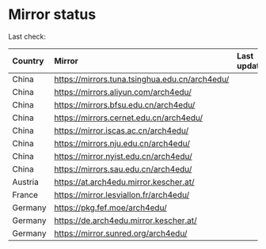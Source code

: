<script src="./time.js"></script>
# Mirror status
Last check: <script type="text/javascript">localize(1713896539.766933);</script>

|Country|Mirror|Last update|
|:------|:-----|:----------|
|China|https://mirrors.tuna.tsinghua.edu.cn/arch4edu/|<script type="text/javascript">localize(1713854038);</script>|
|China|https://mirrors.aliyun.com/arch4edu/|<script type="text/javascript">localize(1713854038);</script>|
|China|https://mirrors.bfsu.edu.cn/arch4edu/|<script type="text/javascript">localize(1713854038);</script>|
|China|https://mirrors.cernet.edu.cn/arch4edu/|<script type="text/javascript">localize(1713854038);</script>|
|China|https://mirror.iscas.ac.cn/arch4edu/|<script type="text/javascript">localize(1713854038);</script>|
|China|https://mirrors.nju.edu.cn/arch4edu/|<script type="text/javascript">localize(1713810507);</script>|
|China|https://mirror.nyist.edu.cn/arch4edu/|<script type="text/javascript">localize(1713854038);</script>|
|China|https://mirrors.sau.edu.cn/arch4edu/|<script type="text/javascript">localize(1713854038);</script>|
|Austria|https://at.arch4edu.mirror.kescher.at/|<script type="text/javascript">localize(1713854038);</script>|
|France|https://mirror.lesviallon.fr/arch4edu/|<script type="text/javascript">localize(1713854038);</script>|
|Germany|https://pkg.fef.moe/arch4edu/|<script type="text/javascript">localize(1713854038);</script>|
|Germany|https://de.arch4edu.mirror.kescher.at/|<script type="text/javascript">localize(1713854038);</script>|
|Germany|https://mirror.sunred.org/arch4edu/|<script type="text/javascript">localize(1713854038);</script>|

<script src="./tablefilter/tablefilter.js"></script>
<script src="./table.js"></script>
